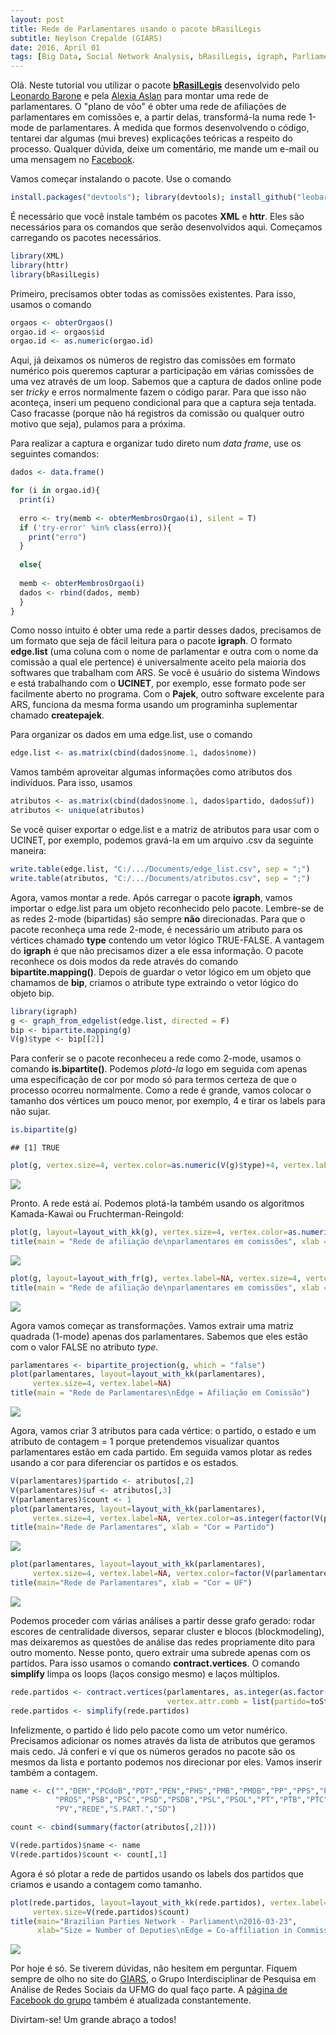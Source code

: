 ```yaml
---
layout: post
title: Rede de Parlamentares usando o pacote bRasilLegis
subtitle: Neylson Crepalde (GIARS)
date: 2016, April 01
tags: [Big Data, Social Network Analysis, bRasilLegis, igraph, Parliament]
---
```


Olá. Neste tutorial vou utilizar o pacote [**bRasilLegis**](https://github.com/leobarone/bRasilLegis) desenvolvido pelo [Leonardo Barone](https://www.facebook.com/leonardo.s.barone) e pela [Alexia Aslan](https://www.facebook.com/alexiaaslan) para montar uma rede de parlamentares. O "plano de vôo" é obter uma rede de afiliações de parlamentares em comissões e, a partir delas, transformá-la numa rede 1-mode de parlamentares. À medida que formos desenvolvendo o código, tentarei dar algumas (mui breves) explicações teóricas a respeito do processo. Qualquer dúvida, deixe um comentário, me mande um e-mail ou uma mensagem no [Facebook](https://www.facebook.com/neylson.crepalde).

Vamos começar instalando o pacote. Use o comando

``` r
install.packages("devtools"); library(devtools); install_github("leobarone/bRasilLegis")
```

É necessário que você instale também os pacotes **XML** e **httr**. Eles são necessários para os comandos que serão desenvolvidos aqui. Começamos carregando os pacotes necessários.

``` r
library(XML)
library(httr)
library(bRasilLegis)
```

Primeiro, precisamos obter todas as comissões existentes. Para isso, usamos o comando

``` r
orgaos <- obterOrgaos()
orgao.id <- orgaos$id
orgao.id <- as.numeric(orgao.id)
```

Aqui, já deixamos os números de registro das comissões em formato numérico pois queremos capturar a participação em várias comissões de uma vez através de um loop. Sabemos que a captura de dados online pode ser *tricky* e erros normalmente fazem o código parar. Para que isso não aconteça, inseri um pequeno condicional para que a captura seja tentada. Caso fracasse (porque não há registros da comissão ou qualquer outro motivo que seja), pulamos para a próxima.

Para realizar a captura e organizar tudo direto num *data frame*, use os seguintes comandos:

``` r
dados <- data.frame()

for (i in orgao.id){
  print(i)
  
  erro <- try(memb <- obterMembrosOrgao(i), silent = T)
  if ('try-error' %in% class(erro)){  
    print("erro")
  }
  
  else{
  
  memb <- obterMembrosOrgao(i)
  dados <- rbind(dados, memb)
  }
}
```

Como nosso intuito é obter uma rede a partir desses dados, precisamos de um formato que seja de fácil leitura para o pacote **igraph**. O formato **edge.list** (uma coluna com o nome de parlamentar e outra com o nome da comissão a qual ele pertence) é universalmente aceito pela maioria dos softwares que trabalham com ARS. Se você é usuário do sistema Windows e está trabalhando com o **UCINET**, por exemplo, esse formato pode ser facilmente aberto no programa. Com o **Pajek**, outro software excelente para ARS, funciona da mesma forma usando um programinha suplementar chamado **createpajek**.

Para organizar os dados em uma edge.list, use o comando

``` r
edge.list <- as.matrix(cbind(dados$nome.1, dados$nome))
```

Vamos também aproveitar algumas informações como atributos dos indivíduos. Para isso, usamos

``` r
atributos <- as.matrix(cbind(dados$nome.1, dados$partido, dados$uf))
atributos <- unique(atributos)
```

Se você quiser exportar o edge.list e a matriz de atributos para usar com o UCINET, por exemplo, podemos gravá-la em um arquivo .csv da seguinte maneira:

``` r
write.table(edge.list, "C:/.../Documents/edge_list.csv", sep = ";")
write.table(atributos, "C:/.../Documents/atributos.csv", sep = ";")
```

Agora, vamos montar a rede. Após carregar o pacote **igraph**, vamos importar o edge.list para um objeto reconhecido pelo pacote. Lembre-se de as redes 2-mode (bipartidas) são sempre **não** direcionadas. Para que o pacote reconheça uma rede 2-mode, é necessário um atributo para os vértices chamado **type** contendo um vetor lógico TRUE-FALSE. A vantagem do **igraph** é que não precisamos dizer a ele essa informação. O pacote reconhece os dois modos da rede através do comando **bipartite.mapping()**. Depois de guardar o vetor lógico em um objeto que chamamos de **bip**, criamos o atribute type extraindo o vetor lógico do objeto bip.

``` r
library(igraph)
g <- graph_from_edgelist(edge.list, directed = F)
bip <- bipartite.mapping(g)
V(g)$type <- bip[[2]]
```

Para conferir se o pacote reconheceu a rede como 2-mode, usamos o comando **is.bipartite()**. Podemos *plotá-la* logo em seguida com apenas uma especificação de cor por modo só para termos certeza de que o processo ocorreu normalmente. Como a rede é grande, vamos colocar o tamanho dos vértices um pouco menor, por exemplo, 4 e tirar os labels para não sujar.

``` r
is.bipartite(g)
```

    ## [1] TRUE

``` r
plot(g, vertex.size=4, vertex.color=as.numeric(V(g)$type)+4, vertex.label=NA)
```

![](/img/2016-04-01-brasillegis_files/figure-markdown_github/brasillegis09-1.png)

Pronto. A rede está aí. Podemos plotá-la também usando os algoritmos Kamada-Kawai ou Fruchterman-Reingold:

``` r
plot(g, layout=layout_with_kk(g), vertex.size=4, vertex.color=as.numeric(V(g)$type)+4, vertex.label=NA)
title(main = "Rede de afiliação de\nparlamentares em comissões", xlab = "Kamada-Kawai")
```

![](/img/2016-04-01-brasillegis_files/figure-markdown_github/brasillegis10-1.png)

``` r
plot(g, layout=layout_with_fr(g), vertex.label=NA, vertex.size=4, vertex.color=as.numeric(V(g)$type)+4)
title(main = "Rede de afiliação de\nparlamentares em comissões", xlab = "Fruchterman-Reingold")
```

![](/img/2016-04-01-brasillegis_files/figure-markdown_github/brasillegis10-2.png)

Agora vamos começar as transformações. Vamos extrair uma matriz quadrada (1-mode) apenas dos parlamentares. Sabemos que eles estão com o valor FALSE no atributo *type*.

``` r
parlamentares <- bipartite_projection(g, which = "false")
plot(parlamentares, layout=layout_with_kk(parlamentares), 
     vertex.size=4, vertex.label=NA)
title(main = "Rede de Parlamentares\nEdge = Afiliação em Comissão")
```

![](/img/2016-04-01-brasillegis_files/figure-markdown_github/brasillegis11-1.png)

Agora, vamos criar 3 atributos para cada vértice: o partido, o estado e um atributo de contagem = 1 porque pretendemos visualizar quantos parlamentares estão em cada partido. Em seguida vamos plotar as redes usando a cor para diferenciar os partidos e os estados.

``` r
V(parlamentares)$partido <- atributos[,2]
V(parlamentares)$uf <- atributos[,3]
V(parlamentares)$count <- 1
plot(parlamentares, layout=layout_with_kk(parlamentares), 
     vertex.size=4, vertex.label=NA, vertex.color=as.integer(factor(V(parlamentares)$partido)))
title(main="Rede de Parlamentares", xlab = "Cor = Partido")
```

![](/img/2016-04-01-brasillegis_files/figure-markdown_github/brasillegis12-1.png)

``` r
plot(parlamentares, layout=layout_with_kk(parlamentares), 
     vertex.size=4, vertex.label=NA, vertex.color=factor(V(parlamentares)$uf))
title(main="Rede de Parlamentares", xlab = "Cor = UF")
```

![](/img/2016-04-01-brasillegis_files/figure-markdown_github/brasillegis12-2.png)

Podemos proceder com várias análises a partir desse grafo gerado: rodar escores de centralidade diversos, separar cluster e blocos (blockmodeling), mas deixaremos as questões de análise das redes propriamente dito para outro momento. Nesse ponto, quero extrair uma subrede apenas com os partidos. Para isso usamos o comando **contract.vertices**. O comando **simplify** limpa os loops (laços consigo mesmo) e laços múltiplos.

``` r
rede.partidos <- contract.vertices(parlamentares, as.integer(as.factor(V(parlamentares)$partido)), 
                                   vertex.attr.comb = list(partido=toString, "ignore"))
rede.partidos <- simplify(rede.partidos)
```

Infelizmente, o partido é lido pelo pacote como um vetor numérico. Precisamos adicionar os nomes através da lista de atributos que geramos mais cedo. Já conferi e vi que os números gerados no pacote são os mesmos da lista e portanto podemos nos direcionar por eles. Vamos inserir também a contagem.

``` r
name <- c("","DEM","PCdoB","PDT","PEN","PHS","PMB","PMDB","PP","PPS","PR","PRB",
          "PROS","PSB","PSC","PSD","PSDB","PSL","PSOL","PT","PTB","PTC","PTdoB","PTN",
          "PV","REDE","S.PART.","SD")

count <- cbind(summary(factor(atributos[,2])))

V(rede.partidos)$name <- name
V(rede.partidos)$count <- count[,1]
```

Agora é só plotar a rede de partidos usando os labels dos partidos que criamos e usando a contagem como tamanho.

``` r
plot(rede.partidos, layout=layout_with_kk(rede.partidos), vertex.label=V(rede.partidos)$name,
     vertex.size=V(rede.partidos)$count)
title(main="Brazilian Parties Network - Parliament\n2016-03-23", 
      xlab="Size = Number of Deputies\nEdge = Co-affiliation in Commissions")
```

![](/img/2016-04-01-brasillegis_files/figure-markdown_github/brasillegis15-1.png)

Por hoje é só. Se tiverem dúvidas, não hesitem em perguntar. Fiquem sempre de olho no site do [GIARS](http://www.giars.ufmg.br/), o Grupo Interdisciplinar de Pesquisa em Análise de Redes Sociais da UFMG do qual faço parte. A [página de Facebook do grupo](https://www.facebook.com/giarsufmg) também é atualizada constantemente.

Divirtam-se! Um grande abraço a todos!
